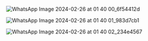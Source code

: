 ​![WhatsApp Image 2024-02-26 at 01 40 00_6f54412d](https://github.com/aryat10/Leet/assets/107941072/758a79ef-bb69-4fb4-b868-2a4f3612cb0f)








![WhatsApp Image 2024-02-26 at 01 40 01_983d7cb1](https://github.com/aryat10/Leet/assets/107941072/01637708-d4b7-454f-a3e2-92904a8fb114)








![WhatsApp Image 2024-02-26 at 01 40 02_234e4567](https://github.com/aryat10/Leet/assets/107941072/6a5ae34b-3635-4e0d-addd-f3d7e48a2c45)


